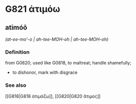 # G821 ἀτιμόω

## atimóō

_(at-ee-mo'-o | ah-tee-MOH-oh | ah-tee-MOH-oh)_

### Definition

from G0820; used like G0818, to maltreat; handle shamefully; 

- to dishonor, mark with disgrace

### See also

[[G818|G818 ἀτιμάζω]], [[G820|G820 ἄτιμος]]
